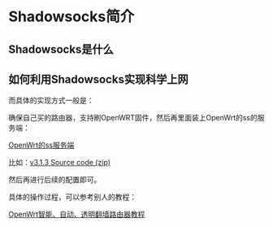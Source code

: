 # Shadowsocks简介

## Shadowsocks是什么

## 如何利用Shadowsocks实现科学上网

而具体的实现方式一般是：

确保自己买的路由器，支持刷OpenWRT固件，然后再里面装上OpenWrt的ss的服务端：

[OpenWrt的ss服务端](https://github.com/shadowsocks/openwrt-shadowsocks/releases)

比如：[v3.1.3 Source code (zip)](https://github.com/shadowsocks/openwrt-shadowsocks/archive/v3.1.3.zip)

然后再进行后续的配置即可。

具体的操作过程，可以参考别人的教程：

[OpenWrt智能、自动、透明翻墙路由器教程](https://softwaredownload.gitbooks.io/openwrt-fanqiang/)
